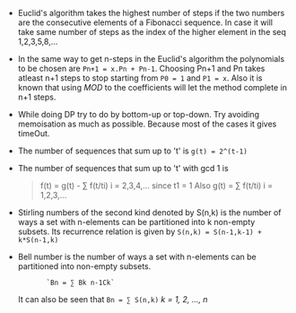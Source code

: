 - Euclid's algorithm takes the highest number of steps if the two numbers are the consecutive elements of a Fibonacci sequence. In case it will take same number of steps as the index of the higher element in the seq 1,2,3,5,8,...
- In the same way to get n-steps in the Euclid's algorithm the polynomials to be chosen are `Pn+1 = x.Pn + Pn-1`. Choosing Pn+1 and Pn takes atleast n+1 steps to stop starting from `P0 = 1` and `P1 = x`. Also it is known that using *MOD* to the coefficients will let the method complete in n+1 steps.

- While doing DP try to do by bottom-up or top-down. Try avoiding memoisation as much as possible. Because most of the cases it gives timeOut.

- The number of sequences that sum up to 't' is `g(t) = 2^(t-1)`
- The number of sequences that sum up to 't' with gcd 1 is
    > f(t) = g(t) - ∑ f(t/ti)  i = 2,3,4,... since t1 = 1
    > Also g(t) = ∑ f(t/ti)  i = 1,2,3,...  

- Stirling numbers of the second kind denoted by S(n,k) is the number of ways a set with n-elements can be partitioned into k non-empty subsets.
Its recurrence relation is given by `S(n,k) = S(n-1,k-1) + k*S(n-1,k)`

- Bell number is the number of ways a set with n-elements can be partitioned into non-empty subsets.

             `Bn = ∑ Bk n-1Ck`
    It can also be seen that `Bn = ∑ S(n,k)` *k = 1, 2, ..., n*
